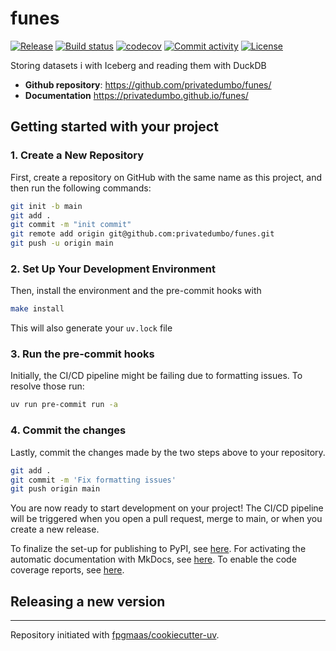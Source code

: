 # funes

[![Release](https://img.shields.io/github/v/release/privatedumbo/funes)](https://img.shields.io/github/v/release/privatedumbo/funes)
[![Build status](https://img.shields.io/github/actions/workflow/status/privatedumbo/funes/main.yml?branch=main)](https://github.com/privatedumbo/funes/actions/workflows/main.yml?query=branch%3Amain)
[![codecov](https://codecov.io/gh/privatedumbo/funes/branch/main/graph/badge.svg)](https://codecov.io/gh/privatedumbo/funes)
[![Commit activity](https://img.shields.io/github/commit-activity/m/privatedumbo/funes)](https://img.shields.io/github/commit-activity/m/privatedumbo/funes)
[![License](https://img.shields.io/github/license/privatedumbo/funes)](https://img.shields.io/github/license/privatedumbo/funes)

Storing datasets i  with Iceberg and reading them with DuckDB

- **Github repository**: <https://github.com/privatedumbo/funes/>
- **Documentation** <https://privatedumbo.github.io/funes/>

## Getting started with your project

### 1. Create a New Repository

First, create a repository on GitHub with the same name as this project, and then run the following commands:

```bash
git init -b main
git add .
git commit -m "init commit"
git remote add origin git@github.com:privatedumbo/funes.git
git push -u origin main
```

### 2. Set Up Your Development Environment

Then, install the environment and the pre-commit hooks with

```bash
make install
```

This will also generate your `uv.lock` file

### 3. Run the pre-commit hooks

Initially, the CI/CD pipeline might be failing due to formatting issues. To resolve those run:

```bash
uv run pre-commit run -a
```

### 4. Commit the changes

Lastly, commit the changes made by the two steps above to your repository.

```bash
git add .
git commit -m 'Fix formatting issues'
git push origin main
```

You are now ready to start development on your project!
The CI/CD pipeline will be triggered when you open a pull request, merge to main, or when you create a new release.

To finalize the set-up for publishing to PyPI, see [here](https://fpgmaas.github.io/cookiecutter-uv/features/publishing/#set-up-for-pypi).
For activating the automatic documentation with MkDocs, see [here](https://fpgmaas.github.io/cookiecutter-uv/features/mkdocs/#enabling-the-documentation-on-github).
To enable the code coverage reports, see [here](https://fpgmaas.github.io/cookiecutter-uv/features/codecov/).

## Releasing a new version



---

Repository initiated with [fpgmaas/cookiecutter-uv](https://github.com/fpgmaas/cookiecutter-uv).
